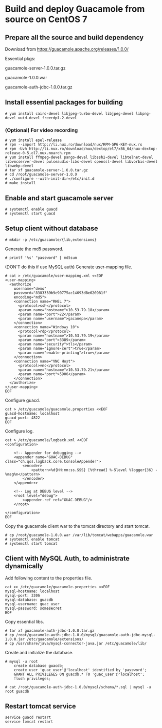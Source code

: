 # Build and deploy Guacamole from source on CentOS 7

## Prepare all the source and build dependency

Download from https://guacamole.apache.org/releases/1.0.0/

Essential pkgs: 

guacamole-server-1.0.0.tar.gz

guacamole-1.0.0.war

guacamole-auth-jdbc-1.0.0.tar.gz

## Install essential packages for building

    # yum install cairo-devel libjpeg-turbo-devel libjpeg-devel libpng-devel uuid-devel freerdp1.2-devel

### (Optional) For video recording

    # yum install epel-release
    # rpm --import http://li.nux.ro/download/nux/RPM-GPG-KEY-nux.ro
    # rpm -Uvh http://li.nux.ro/download/nux/dextop/el7/x86_64/nux-dextop-release-0-5.el7.nux.noarch.rpm
    # yum install ffmpeg-devel pango-devel libssh2-devel libtelnet-devel libvncserver-devel pulseaudio-libs-devel openssl-devel libvorbis-devel libwebp-devel
    # tar xf guacamole-server-1.0.0.tar.gz
    # cd /root/guacamole-server-1.0.0
    # ./configure --with-init-dir=/etc/init.d
    # make install

## Enable and start guacamole server

    # systemctl enable guacd
    # systemctl start guacd

## Setup client without database

    # mkdir -p /etc/guacamole/{lib,extensions}

Generate the md5 password.

    # printf '%s' "password" | md5sum

(DON'T do this if use MySQL auth) Generate user-mapping file.

    # cat > /etc/guacamole/user-mapping.xml <<EOF
    <user-mapping>
      <authorize 
        username="demo" 
        password="8383339b9c90775ac14693d8e620981f" 
        encoding="md5">
        <connection name="RHEL 7">
          <protocol>ssh</protocol>
          <param name="hostname">10.53.79.18</param>
          <param name="port">22</param>
          <param name="username">gacanepa</param>
        </connection>
        <connection name="Windows 10">
          <protocol>rdp</protocol>
          <param name="hostname">10.53.79.19</param>
          <param name="port">3389</param>
          <param name="security">tls</param>
          <param name="ignore-cert">true</param>
          <param name="enable-printing">true</param>
        </connection>
        <connection name="VNC Host">
          <protocol>vnc</protocol>
          <param name="hostname">10.53.79.21</param>
          <param name="port">5900</param>
        </connection>
      </authorize>
    </user-mapping>
    EOF

Configure guacd.

    cat > /etc/guacamole/guacamole.properties <<EOF
    guacd-hostname: localhost
    guacd-port: 4822
    EOF

Configure log.

    cat > /etc/guacamole/logback.xml <<EOF
    <configuration>

        <!-- Appender for debugging -->
        <appender name="GUAC-DEBUG" class="ch.qos.logback.core.ConsoleAppender">
            <encoder>
                <pattern>%d{HH:mm:ss.SSS} [%thread] %-5level %logger{36} - %msg%n</pattern>
            </encoder>
        </appender>

        <!-- Log at DEBUG level -->
        <root level="debug">
            <appender-ref ref="GUAC-DEBUG"/>
        </root>

    </configuration>
    EOF

Copy the guacamole client war to the tomcat directory and start tomcat.

    # cp /root/guacamole-1.0.0.war /var/lib/tomcat/webapps/guacamole.war
    # systemctl enable tomcat
    # systemctl start tomcat

## Client with MySQL Auth, to administrate dynamically

Add following content to the properties file.

    cat >> /etc/guacamole/guacamole.properties <<EOF
    mysql-hostname: localhost
    mysql-port: 3306
    mysql-database: guacdb
    mysql-username: guac_user
    mysql-password: somesecret
    EOF

Copy essential libs.

    # tar xf guacamole-auth-jdbc-1.0.0.tar.gz
    # cp /root/guacamole-auth-jdbc-1.0.0/mysql/guacamole-auth-jdbc-mysql-1.0.0.jar /etc/guacamole/extensions/
    # cp /usr/share/java/mysql-connector-java.jar /etc/guacamole/lib/

Create and initialize the database.

    # mysql -u root
        create database guacdb;
        create user 'guac_user'@'localhost' identified by 'password';
        GRANT ALL PRIVILEGES ON guacdb.* TO 'guac_user'@'localhost';
        flush privileges;
 
    # cat /root/guacamole-auth-jdbc-1.0.0/mysql/schema/*.sql | mysql -u root guacdb

## Restart tomcat service

    service guacd restart
    service tomcat restart